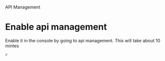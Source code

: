 API Management

# Enable api management
Enable it in the console by going to api management. This will take about 10 mintes

```bash
#
```